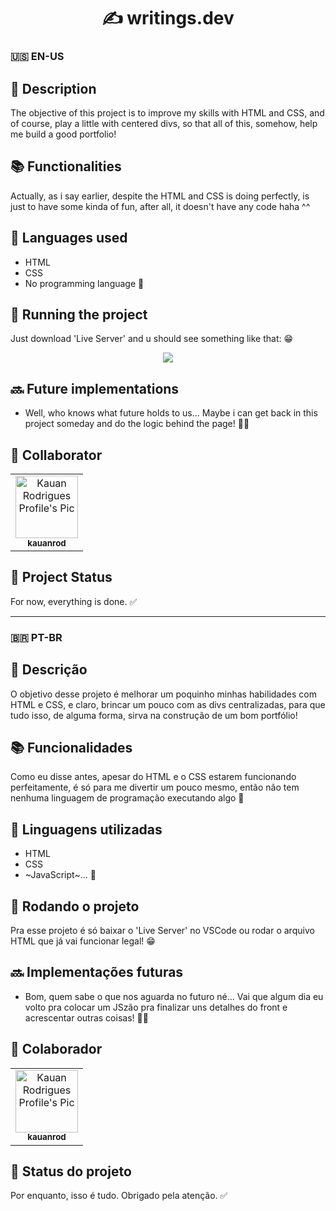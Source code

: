 <h1 align="center">✍ writings.dev</h1>

### 🇺🇸 EN-US

## :memo: Description
The objective of this project is to improve my skills with HTML and CSS, and of course, play a little with centered divs, so that all of this, somehow, help me build a good portfolio!

## :books: Functionalities
Actually, as i say earlier, despite the HTML and CSS is doing perfectly, is just to have some kinda of fun, after all, it doesn't have any code haha ^^

## :wrench: Languages used
* HTML
* CSS
* No programming language 😬

## :rocket: Running the project
Just download 'Live Server' and u should see something like that: 😁
<div style="display: flex; justify-content: center;">
  <img src="assets/landing_page_example.gif">
</div>

## :soon: Future implementations
* Well, who knows what future holds to us... Maybe i can get back in this project someday and do the logic behind the page! 🤷‍♂️

## :handshake: Collaborator
<table>
  <tr>
    <td align="center">
      <a href="http://github.com/tatialveso">
        <img src="https://avatars.githubusercontent.com/u/47507940?v=4" width="100px;" alt="Kauan Rodrigues Profile's Pic"/><br>
        <sub>
          <b>kauanrod</b>
        </sub>
      </a>
    </td>
  </tr>
</table>

## :dart: Project Status
For now, everything is done. ✅

<hr />

### 🇧🇷 PT-BR

## :memo: Descrição
O objetivo desse projeto é melhorar um poquinho minhas habilidades com HTML e CSS, e claro, brincar um pouco com as divs centralizadas, para que tudo isso, de alguma forma, sirva na construção de um bom portfólio!

## :books: Funcionalidades
Como eu disse antes, apesar do HTML e o CSS estarem funcionando perfeitamente, é só para me divertir um pouco mesmo, então não tem nenhuma linguagem de programação executando algo 😬
<br>
<!--<img align="center" src="https://drive.google.com/file/d/1wmJ27v5hqiZ257UVZGUCI-1ahnhjC8Qe/view?usp=sharing">-->

## :wrench: Linguagens utilizadas
* HTML
* CSS
* ~JavaScript~... 😬

## :rocket: Rodando o projeto
Pra esse projeto é só baixar o 'Live Server' no VSCode ou rodar o arquivo HTML que já vai funcionar legal! 😁

## :soon: Implementações futuras
* Bom, quem sabe o que nos aguarda no futuro né... Vai que algum dia eu volto pra colocar um JSzão pra finalizar uns detalhes do front e acrescentar outras coisas! 🤷‍♂️

## :handshake: Colaborador
<table>
  <tr>
    <td align="center">
      <a href="http://github.com/tatialveso">
        <img src="https://avatars.githubusercontent.com/u/47507940?v=4" width="100px;" alt="Kauan Rodrigues Profile's Pic"/><br>
        <sub>
          <b>kauanrod</b>
        </sub>
      </a>
    </td>
  </tr>
</table>

## :dart: Status do projeto
Por enquanto, isso é tudo. Obrigado pela atenção. ✅
